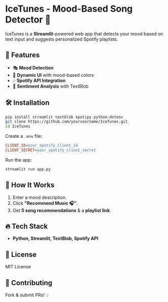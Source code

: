 # IceTunes - Mood-Based Song Detector 🎵

IceTunes is a **Streamlit**-powered web app that detects your mood based on text input and suggests personalized Spotify playlists.

## 🚀 Features
- 🎭 **Mood Detection**
- 🎨 **Dynamic UI** with mood-based colors
- 🎶 **Spotify API Integration**
- 🤖 **Sentiment Analysis** with TextBlob

## 🛠️ Installation
```sh
pip install streamlit textblob spotipy python-dotenv
git clone https://github.com/yourusername/IceTunes.git
cd IceTunes
```

Create a `.env` file:
```ini
CLIENT_ID=your_spotify_client_id
CLIENT_SECRET=your_spotify_client_secret
```

Run the app:
```sh
streamlit run app.py
```

## 🎯 How It Works
1. Enter a mood description.
2. Click **"Recommend Music 🎧"**.
3. Get **5 song recommendations** & a **playlist link**.

## 🔥 Tech Stack
- **Python, Streamlit, TextBlob, Spotify API**

## 📜 License
MIT License

## 🤝 Contributing
Fork & submit PRs! 💡
